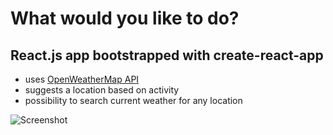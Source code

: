 # What would you like to do?

## React.js app bootstrapped with create-react-app 

* uses [OpenWeatherMap API](https://openweathermap.org/)
* suggests a location based on activity
* possibility to search current weather for any location

![Screenshot](https://github.com/adam-p/markdown-here/raw/master/ss/wwultd.png "Screenshot")